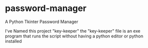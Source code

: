 # password-manager
A Python Tkinter Password Manager

I've Named this project "key-keeper" the "key-keeper" file is an exe program that runs the script without having a python editor or python installed 
